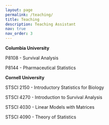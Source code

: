 ```yaml
---
layout: page
permalink: /teaching/
title: Teaching
description: Teaching Assistant
nav: true
nav_order: 3
---
```


**Columbia University**

P8108 - Survival Analysis

P8144 - Pharmaceutical Statistics

**Cornell University**

STSCI 2150 - Introductory Statistics for Biology

STSCI 4270 - Introduction to Survival Analysis

STSCI 4030 - Linear Models with Matrices

STSCI 4090 - Theory of Statistics
